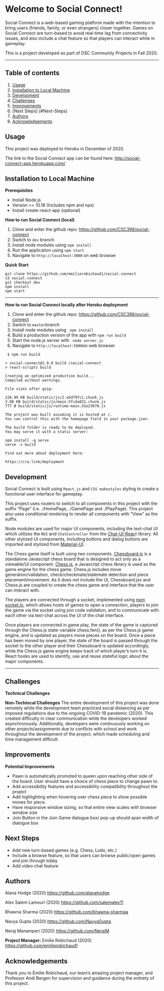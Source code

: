 # Welcome to Social Connect!

Social Connect is a web-based gaming platform made with the intention to bring users (friends, family, or even strangers) closer together. Games on Social Connect are turn-based to avoid real-time lag from connectivity issues, and also include a chat feature so that players can interact while in gameplay.

This is a project developed as part of DSC Community Projects in Fall 2020.

---

## Table of contents

1. [Usage](#Usage)
2. [Installation to Local Machine](#Installation)
3. [Development](#Development)
4. [Challenges](#Challenges)
5. [Improvements](#Improvements)
6. [Next Steps] (#Next-Steps)
6. [Authors](#Authors)
7. [Acknowledgements](#Acknowledgements)

## Usage

This project was deployed to Heroku in December of 2020.

The link to the Social Connect app can be found here: http://social-connect-app.herokuapp.com/

## Installation to Local Machine

**Prerequisites**

- Install Node.js
- Version >= 10.18 (Includes npm and npx)
- Install create-react-app (optional)

**How to run Social Connect (local)**

1. Clone and enter the github repo: https://github.com/CSC398/social-connect
2. Switch to `dev` branch
3. Install node modules using `npm install`
4. Run the application using `npm start`
5. Navigate to `http://localhost:3000` on web browser

**Quick Start**

```
git clone https://github.com/emilierobichaud1/social-connect
cd social-connect
git checkout dev
npm install
npm start
```

---

**How to run Social Connect locally after Heroku deployment**

1. Clone and enter the github repo: https://github.com/CSC398/social-connect
2. Switch to `master`branch
3. Install node modules using ` npm install`
4. Build a production version of the app with `npm run build`
5. Start the node.js server with ` node server.js`
6. Navigate to `http://localhost:5000`on web browser

```
 $ npm run build

> social-connect@1.0.0 build /social-connect
> react-scripts build

Creating an optimized production build...
Compiled without warnings.

File sizes after gzip:

226.99 KB build/static/js/2.a5df9fc1.chunk.js
3.98 KB build/static/js/main.5fcda821.chunk.js
777 B build/static/js/runtime-main.d1e23670.js

The project was built assuming it is hosted at /.
You can control this with the homepage field in your package.json.

The build folder is ready to be deployed.
You may serve it with a static server:

npm install -g serve
serve -s build

Find out more about deployment here:

https://cra.link/deployment
```

## Development

Social Connect is built using `React.js` and `CSS makestyles` styling to create a functional user interface for gameplay.

This project uses routers to switch to all components in this project with the suffix “Page” (i.e. ./HomePage, ./GamePage and ./PlayPage). This project also uses conditional rendering to render all components with “View” as the suffix.

Node modules are used for major UI components, including the text-chat UI which utilizes the `MUI` and `ChatController` from the [Chat-UI-Reac](https://www.npmjs.com/package/chat-ui-react)t library.
All other stylized UI components, including buttons and dialog buttons are imported and stylized from [Material-UI](https://material-ui.com/).

The Chess game itself is built using two components. [Chessboard.js](https://www.npmjs.com/package/chessboardjs) is a standalone Javascript chess board that is designed to act only as a viewable/UI component.
[Chess.js](https://github.com/jhlywa/chess.js/blob/master/README.md), a Javascript chess library is used as the game engine for the chess game. Chess.js includes move generation/validation, check/checkmate/stalemate detection and piece placement/movement. As it does not include the UI, Chessboard.jsx and Chess.js are coupled to create the chess game and interface that the user can interact with.

The players are connected through a socket, implemented using [npm socket.io](https://www.npmjs.com/package/socket.io), which allows hosts of games to open a connection, players to join the game via the socket using join code validation, and to communicate with each other via text-chat across the UI of the chat interface.

Once players are connected in game play, the state of the game is captured through the Chess.js state-variable chess.fen(), as per the Chess.js game engine, and is updated as players move pieces on the board. Once a piece has been moved by one player, the state of the board is passed through the socket to the other player and their Chessboard is updated accordingly, while the Chess.js game engine keeps track of which player’s turn it is. React hooks are used to identify, use and reuse stateful logic about the major components.

---

## Challenges

**Technical Challenges**

**Non-Techincal Challenges**
The entire development of this project was done remotely while the development team practiced social distancing
as per imposed regulations due to the ongoing COVID-19 pandemic (2020).
This created difficulty in clear communication while the developers worked asynchronously.
Additionally, developers were continuously working on other projects/assignments due to conflicts with school and work throughout the
development of the project, which made scheduling and time management difficult.

## Improvements

**Potential Improvements**

- Pawn is automatically promoted to queen upon reaching other side of the board. User should have a choice of chess piece to change pawn to.
- Add accessibility features and accessibility compatibility throughout the project
- Add highlighting when hovering over chess piece to show possible moves for piece.
- Have responsive window sizing, so that entire view scales with browser window size
- Join Button in the Join Game dialogue box/ pop-up should span width of dialogue box


## Next Steps
- Add new turn-based games (e.g. Chess, Ludo, etc.)
- Include a browse feature, so that users can browse public/open games and join through lobby
- Add video chat feature


## Authors

Alana Hodge (2020) https://github.com/alanahodge

Alex Salem Lamouri (2020) https://github.com/salemalex11

Bhawna Sharma (2020) https://github.com/bhawna-sharmaa

Navya Gupta (2020) https://github.com/NavyaGupta

Neraj Manamperi (2020) https://github.com/NerajM

**Project Manager:** Emilie Robichaud (2020) https://github.com/emilierobichaud1

## Acknowledgements

Thank you to Emilie Robichaud, our team’s amazing project manager, and Professor Andi Bergen for supervision and guidance during the entirety of this project.
